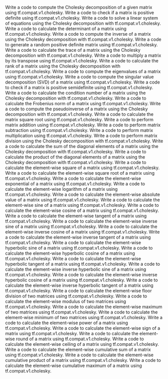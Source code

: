 Write a code to compute the Cholesky decomposition of a given matrix using tf.compat.v1.cholesky.
Write a code to check if a matrix is positive definite using tf.compat.v1.cholesky.
Write a code to solve a linear system of equations using the Cholesky decomposition with tf.compat.v1.cholesky.
Write a code to calculate the determinant of a matrix using tf.compat.v1.cholesky.
Write a code to compute the inverse of a matrix using the Cholesky decomposition with tf.compat.v1.cholesky.
Write a code to generate a random positive definite matrix using tf.compat.v1.cholesky.
Write a code to calculate the trace of a matrix using the Cholesky decomposition with tf.compat.v1.cholesky.
Write a code to multiply a matrix by its transpose using tf.compat.v1.cholesky.
Write a code to calculate the rank of a matrix using the Cholesky decomposition with tf.compat.v1.cholesky.
Write a code to compute the eigenvalues of a matrix using tf.compat.v1.cholesky.
Write a code to compute the singular value decomposition (SVD) of a matrix using tf.compat.v1.cholesky.
Write a code to check if a matrix is positive semidefinite using tf.compat.v1.cholesky.
Write a code to calculate the condition number of a matrix using the Cholesky decomposition with tf.compat.v1.cholesky.
Write a code to calculate the Frobenius norm of a matrix using tf.compat.v1.cholesky.
Write a code to compute the pseudoinverse of a matrix using the Cholesky decomposition with tf.compat.v1.cholesky.
Write a code to calculate the matrix square root using tf.compat.v1.cholesky.
Write a code to perform matrix addition using tf.compat.v1.cholesky.
Write a code to perform matrix subtraction using tf.compat.v1.cholesky.
Write a code to perform matrix multiplication using tf.compat.v1.cholesky.
Write a code to perform matrix division using the Cholesky decomposition with tf.compat.v1.cholesky.
Write a code to calculate the sum of the diagonal elements of a matrix using the Cholesky decomposition with tf.compat.v1.cholesky.
Write a code to calculate the product of the diagonal elements of a matrix using the Cholesky decomposition with tf.compat.v1.cholesky.
Write a code to calculate the element-wise square of a matrix using tf.compat.v1.cholesky.
Write a code to calculate the element-wise square root of a matrix using tf.compat.v1.cholesky.
Write a code to calculate the element-wise exponential of a matrix using tf.compat.v1.cholesky.
Write a code to calculate the element-wise logarithm of a matrix using tf.compat.v1.cholesky.
Write a code to calculate the element-wise absolute value of a matrix using tf.compat.v1.cholesky.
Write a code to calculate the element-wise sine of a matrix using tf.compat.v1.cholesky.
Write a code to calculate the element-wise cosine of a matrix using tf.compat.v1.cholesky.
Write a code to calculate the element-wise tangent of a matrix using tf.compat.v1.cholesky.
Write a code to calculate the element-wise inverse sine of a matrix using tf.compat.v1.cholesky.
Write a code to calculate the element-wise inverse cosine of a matrix using tf.compat.v1.cholesky.
Write a code to calculate the element-wise inverse tangent of a matrix using tf.compat.v1.cholesky.
Write a code to calculate the element-wise hyperbolic sine of a matrix using tf.compat.v1.cholesky.
Write a code to calculate the element-wise hyperbolic cosine of a matrix using tf.compat.v1.cholesky.
Write a code to calculate the element-wise hyperbolic tangent of a matrix using tf.compat.v1.cholesky.
Write a code to calculate the element-wise inverse hyperbolic sine of a matrix using tf.compat.v1.cholesky.
Write a code to calculate the element-wise inverse hyperbolic cosine of a matrix using tf.compat.v1.cholesky.
Write a code to calculate the element-wise inverse hyperbolic tangent of a matrix using tf.compat.v1.cholesky.
Write a code to calculate the element-wise floor division of two matrices using tf.compat.v1.cholesky.
Write a code to calculate the element-wise modulus of two matrices using tf.compat.v1.cholesky.
Write a code to calculate the element-wise maximum of two matrices using tf.compat.v1.cholesky.
Write a code to calculate the element-wise minimum of two matrices using tf.compat.v1.cholesky.
Write a code to calculate the element-wise power of a matrix using tf.compat.v1.cholesky.
Write a code to calculate the element-wise sign of a matrix using tf.compat.v1.cholesky.
Write a code to calculate the element-wise round of a matrix using tf.compat.v1.cholesky.
Write a code to calculate the element-wise ceiling of a matrix using tf.compat.v1.cholesky.
Write a code to calculate the element-wise cumulative sum of a matrix using tf.compat.v1.cholesky.
Write a code to calculate the element-wise cumulative product of a matrix using tf.compat.v1.cholesky.
Write a code to calculate the element-wise cumulative maximum of a matrix using tf.compat.v1.cholesky.